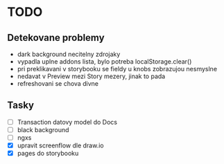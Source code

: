 # TODO

## Detekovane problemy
- dark background necitelny zdrojaky
- vypadla uplne addons lista, bylo potreba localStorage.clear()
- pri preklikavani v storybooku se fieldy u knobs zobrazujou nesmyslne
- nedavat v Preview mezi Story mezery, jinak to pada
- refreshovani se chova divne

## Tasky
- [ ] Transaction datovy model do Docs
- [ ] black background
- [ ] ngxs
- [x] upravit screenflow dle draw.io
- [x] pages do storybooku
